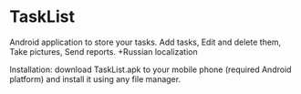 TaskList
========

Android application to store your tasks.
Add tasks,
Edit and delete them,
Take pictures,
Send reports.
+Russian localization

Installation: download TaskList.apk to your mobile phone (required Android platform) and install it using any file manager.
